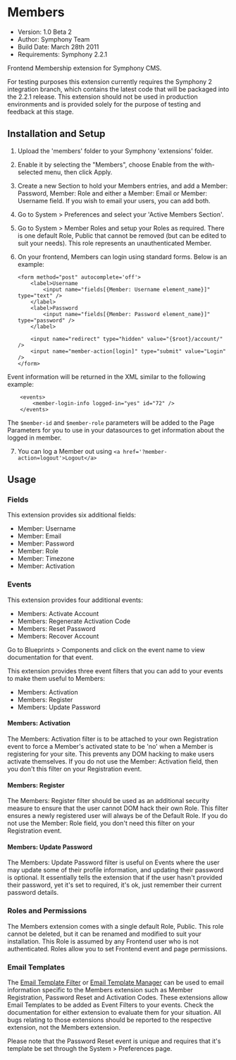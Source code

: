 # Members

- Version: 1.0 Beta 2
- Author: Symphony Team
- Build Date: March 28th 2011
- Requirements: Symphony 2.2.1

Frontend Membership extension for Symphony CMS.

For testing purposes this extension currently requires the Symphony 2 integration branch, which contains
the latest code that will be packaged into the 2.2.1 release. This extension should not be used in production
environments and is provided solely for the purpose of testing and feedback at this stage.

## Installation and Setup

1.	Upload the 'members' folder to your Symphony 'extensions' folder.

2.	Enable it by selecting the "Members", choose Enable from the with-selected menu, then click Apply.

3.	Create a new Section to hold your Members entries, and add a Member: Password, Member: Role
and either a Member: Email or Member: Username field. If you wish to email your users, you can add both.

4.	Go to System > Preferences and select your 'Active Members Section'.

5.	Go to System > Member Roles and setup your Roles as required. There is one default Role, Public that cannot be
removed (but can be edited to suit your needs). This role represents an unauthenticated Member.

6.	On your frontend, Members can login using standard forms. Below is an example:

		<form method="post" autocomplete='off'>
			<label>Username
				<input name="fields[{Member: Username element_name}]" type="text" />
			</label>
			<label>Password
				<input name="fields[{Member: Password element_name}]" type="password" />
			</label>

			<input name="redirect" type="hidden" value="{$root}/account/" />
			<input name="member-action[login]" type="submit" value="Login" />
		</form>

Event information will be returned in the XML similar to the following example:

		<events>
			<member-login-info logged-in="yes" id="72" />
		</events>

The `$member-id` and `$member-role` parameters will be added to the Page
Parameters for you to use in your datasources to get information about the
logged in member.

7.	You can log a Member out using `<a href='?member-action=logout'>Logout</a>`

## Usage

### Fields

This extension provides six additional fields:

- Member: Username
- Member: Email
- Member: Password
- Member: Role
- Member: Timezone
- Member: Activation

### Events

This extension provides four additional events:

- Members: Activate Account
- Members: Regenerate Activation Code
- Members: Reset Password
- Members: Recover Account

Go to Blueprints > Components and click on the event name to view
documentation for that event.

This extension provides three event filters that you can add to your events to
 make them useful to Members:

- Members: Activation
- Members: Register
- Members: Update Password

#### Members: Activation

The Members: Activation filter is to be attached to your own Registration event
to force a Member's activated state to be 'no' when a Member is registering for your
site. This prevents any DOM hacking to make users activate themselves. If you do
not use the Member: Activation field, then you don't this filter on your Registration
event.

#### Members: Register

The Members: Register filter should be used as an additional security measure to
ensure that the user cannot DOM hack their own Role. This filter ensures a newly
registered user will always be of the Default Role. If you do not use the Member: Role
field, you don't need this filter on your Registration event.

#### Members: Update Password

The Members: Update Password filter is useful on Events where the user may update
some of their profile information, and updating their password is optional. It
essentially tells the extension that if the user hasn't provided their password,
yet it's set to required, it's ok, just remember their current password details.

### Roles and Permissions

The Members extension comes with a single default Role, Public. This role
cannot be deleted, but it can be renamed and modified to suit your
installation. This Role is assumed by any Frontend user who is not
authenticated. Roles allow you to set Frontend event and page permissions.

### Email Templates

The [Email Template Filter](http://symphony-cms.com/download/extensions/view/20743/)
or [Email Template Manager](http://symphony-cms.com/download/extensions/view/64322/)
can be used to email information specific to the Members extension such as Member
Registration, Password Reset and Activation Codes. These extensions allow Email
Templates to be added as Event Filters to your events. Check the documentation
for either extension to evaluate them for your situation. All bugs relating to
those extensions should be reported to the respective extension, not the
Members extension.

Please note that the Password Reset event is unique and requires that it's
template be set through the System > Preferences page.